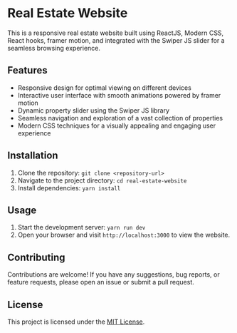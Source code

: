
<h1>Real Estate Website</h1>

<p>This is a responsive real estate website built using ReactJS, Modern CSS, React hooks, framer motion, and integrated with the Swiper JS slider for a seamless browsing experience.</p>

<h2>Features</h2>

<ul>
  <li>Responsive design for optimal viewing on different devices</li>
  <li>Interactive user interface with smooth animations powered by framer motion</li>
  <li>Dynamic property slider using the Swiper JS library</li>
  <li>Seamless navigation and exploration of a vast collection of properties</li>
  <li>Modern CSS techniques for a visually appealing and engaging user experience</li>
</ul>

<h2>Installation</h2>

<ol>
  <li>Clone the repository: <code>git clone &lt;repository-url&gt;</code></li>
  <li>Navigate to the project directory: <code>cd real-estate-website</code></li>
  <li>Install dependencies: <code>yarn install</code></li>
</ol>

<h2>Usage</h2>

<ol>
  <li>Start the development server: <code>yarn run dev</code></li>
  <li>Open your browser and visit <code>http://localhost:3000</code> to view the website.</li>
</ol>

<h2>Contributing</h2>

<p>Contributions are welcome! If you have any suggestions, bug reports, or feature requests, please open an issue or submit a pull request.</p>

<h2>License</h2>

<p>This project is licensed under the <a href="LICENSE">MIT License</a>.</p>

